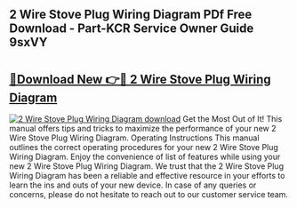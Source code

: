 ## 2 Wire Stove Plug Wiring Diagram PDf Free Download - Part-KCR Service Owner Guide 9sxVY

# <h2><a href="http://dfpqlby.blite.top/?on=2+Wire+Stove+Plug+Wiring+Diagram">🔗Download New 👉🔴 2 Wire Stove Plug Wiring Diagram</a></h2>

[![2 Wire Stove Plug Wiring Diagram download](https://i.imgur.com/lujVjoI.png)](http://dfpqlby.blite.top/?on=2+Wire+Stove+Plug+Wiring+Diagram)
Get the Most Out of It! This manual offers tips and tricks to maximize the performance of your new 2 Wire Stove Plug Wiring Diagram. Operating Instructions This manual outlines the correct operating procedures for your new 2 Wire Stove Plug Wiring Diagram. Enjoy the convenience of list of features while using your new 2 Wire Stove Plug Wiring Diagram. We trust that the 2 Wire Stove Plug Wiring Diagram has been a reliable and effective resource in your efforts to learn the ins and outs of your new device. In case of any queries or concerns, please do not hesitate to reach out to our customer service team.
